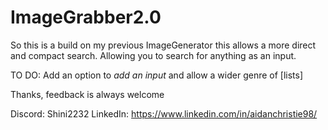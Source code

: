 # ImageGrabber2.0
So this is a build on my previous  ImageGenerator this allows a more direct and compact search. Allowing you to search for anything as an input.

TO DO: Add an option to *add an input* and allow a wider genre of [lists]

Thanks, feedback is always welcome 

Discord: Shini2232
LinkedIn: https://www.linkedin.com/in/aidanchristie98/
